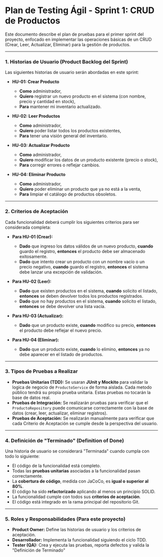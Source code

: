 # Plan de Testing Ágil - Sprint 1: CRUD de Productos

Este documento describe el plan de pruebas para el primer sprint del proyecto, enfocado en implementar las operaciones básicas de un CRUD (Crear, Leer, Actualizar, Eliminar) para la gestión de productos.

---

### 1. Historias de Usuario (Product Backlog del Sprint)

Las siguientes historias de usuario serán abordadas en este sprint:

* **HU-01: Crear Producto**
    * **Como** administrador,
    * **Quiero** registrar un nuevo producto en el sistema (con nombre, precio y cantidad en stock),
    * **Para** mantener mi inventario actualizado.

* **HU-02: Leer Productos**
    * **Como** administrador,
    * **Quiero** poder listar todos los productos existentes,
    * **Para** tener una visión general del inventario.

* **HU-03: Actualizar Producto**
    * **Como** administrador,
    * **Quiero** modificar los datos de un producto existente (precio o stock),
    * **Para** corregir errores o reflejar cambios.

* **HU-04: Eliminar Producto**
    * **Como** administrador,
    * **Quiero** poder eliminar un producto que ya no está a la venta,
    * **Para** limpiar el catálogo de productos obsoletos.

---

### 2. Criterios de Aceptación

Cada funcionalidad deberá cumplir los siguientes criterios para ser considerada completa:

* **Para HU-01 (Crear):**
    * **Dado** que ingreso los datos válidos de un nuevo producto, **cuando** guardo el registro, **entonces** el producto debe ser almacenado exitosamente.
    * **Dado** que intento crear un producto con un nombre vacío o un precio negativo, **cuando** guardo el registro, **entonces** el sistema debe lanzar una excepción de validación.

* **Para HU-02 (Leer):**
    * **Dado** que existen productos en el sistema, **cuando** solicito el listado, **entonces** se deben devolver todos los productos registrados.
    * **Dado** que no hay productos en el sistema, **cuando** solicito el listado, **entonces** se debe devolver una lista vacía.

* **Para HU-03 (Actualizar):**
    * **Dado** que un producto existe, **cuando** modifico su precio, **entonces** el producto debe reflejar el nuevo precio.

* **Para HU-04 (Eliminar):**
    * **Dado** que un producto existe, **cuando** lo elimino, **entonces** ya no debe aparecer en el listado de productos.

---

### 3. Tipos de Pruebas a Realizar

* **Pruebas Unitarias (TDD):** Se usaran **JUnit y Mockito** para validar la logica de negocio de `ProductoService` de forma aislada. Cada metodo público tendrá su propia prueba unitaria. Estas pruebas no tocarán la base de datos real. 
* **Pruebas de Integración:** Se realizarán pruebas para verificar que el `ProductoRepository` puede comunicarse correctamente con la base de datos (crear, leer, actualizar, eliminar registros).
* **Pruebas de Aceptación:** Se realizarán manualmente para verificar que cada Criterio de Aceptación se cumple desde la perspectiva del usuario.

---

### 4. Definición de "Terminado" (Definition of Done)

Una historia de usuario se considerará "Terminada" cuando cumpla con todo lo siguiente:
* El código de la funcionalidad está completo.
* Todas las **pruebas unitarias** asociadas a la funcionalidad pasan correctamente. 
* La **cobertura de código**, medida con JaCoCo, es **igual o superior al 80%**. 
* El código ha sido **refactorizado** aplicando al menos un principio SOLID. 
* La funcionalidad cumple con todos sus **criterios de aceptación**.
* El código está integrado en la rama principal del repositorio Git.

---

### 5. Roles y Responsabilidades (Para este proyecto)

* **Product Owner:** Define las historias de usuario y los criterios de aceptación.
* **Desarrollador:** Implementa la funcionalidad siguiendo el ciclo TDD.
* **Tester (QA):** Crea y ejecuta las pruebas, reporta defectos y valida la "Definición de Terminado"